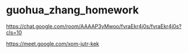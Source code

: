 # guohua_zhang_homework


https://chat.google.com/room/AAAAP3yMwoo/fvraEkr4j0s/fvraEkr4j0s?cls=10

https://meet.google.com/xom-jutr-kek